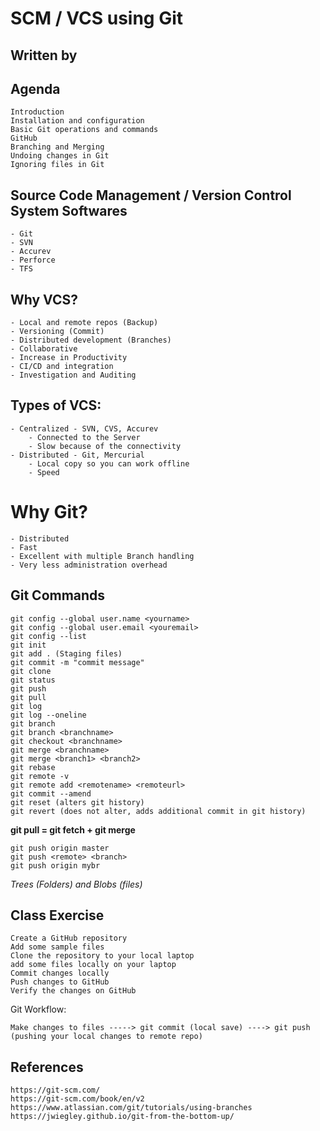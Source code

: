 ## ########################
# SCM / VCS using Git
## ########################

## Written by <Linus Torvalds>


## Agenda

    Introduction
    Installation and configuration
    Basic Git operations and commands
    GitHub
    Branching and Merging
    Undoing changes in Git
    Ignoring files in Git
## Source Code Management / Version Control System Softwares
    - Git
    - SVN
    - Accurev
    - Perforce
    - TFS

## Why VCS?
    - Local and remote repos (Backup)
    - Versioning (Commit)
    - Distributed development (Branches)
    - Collaborative
    - Increase in Productivity
    - CI/CD and integration
    - Investigation and Auditing

## Types of VCS:
    - Centralized - SVN, CVS, Accurev
        - Connected to the Server
        - Slow because of the connectivity
    - Distributed - Git, Mercurial
        - Local copy so you can work offline
        - Speed
        

# Why Git?
    - Distributed
    - Fast
    - Excellent with multiple Branch handling
    - Very less administration overhead


## Git Commands

    git config --global user.name <yourname>
    git config --global user.email <youremail>
    git config --list
    git init
    git add . (Staging files)
    git commit -m "commit message"
    git clone
    git status
    git push
    git pull
    git log
    git log --oneline
    git branch
    git branch <branchname>
    git checkout <branchname>
    git merge <branchname>
    git merge <branch1> <branch2>
    git rebase
    git remote -v
    git remote add <remotename> <remoteurl>
    git commit --amend
    git reset (alters git history)
    git revert (does not alter, adds additional commit in git history)

**git pull = git fetch + git merge**

    git push origin master
    git push <remote> <branch>
    git push origin mybr


*Trees (Folders) and Blobs (files)*
 
## Class Exercise
    
    Create a GitHub repository
    Add some sample files
    Clone the repository to your local laptop
    add some files locally on your laptop
    Commit changes locally
    Push changes to GitHub
    Verify the changes on GitHub

Git Workflow:

    Make changes to files -----> git commit (local save) ----> git push (pushing your local changes to remote repo)


## References

    https://git-scm.com/
    https://git-scm.com/book/en/v2
    https://www.atlassian.com/git/tutorials/using-branches
    https://jwiegley.github.io/git-from-the-bottom-up/

    